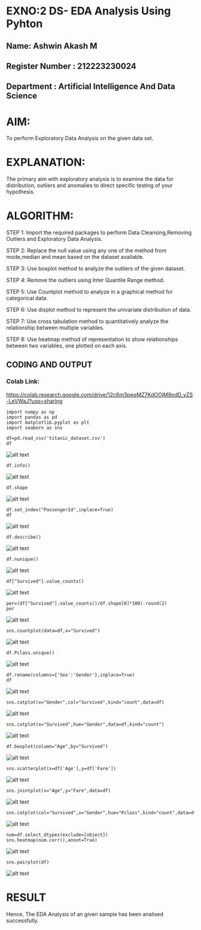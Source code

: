 # EXNO:2 DS- EDA Analysis Using Pyhton
## Name: Ashwin Akash M
## Register Number : 212223230024
## Department : Artificial Intelligence And Data Science
# AIM:
To perform Exploratory Data Analysis on the given data set.
      
# EXPLANATION:
The primary aim with exploratory analysis is to examine the data for distribution, outliers and anomalies to direct specific testing of your hypothesis.
  
# ALGORITHM:
STEP 1: Import the required packages to perform Data Cleansing,Removing Outliers and Exploratory Data Analysis.

STEP 2: Replace the null value using any one of the method from mode,median and mean based on the dataset available.

STEP 3: Use boxplot method to analyze the outliers of the given dataset.

STEP 4: Remove the outliers using Inter Quantile Range method.

STEP 5: Use Countplot method to analyze in a graphical method for categorical data.

STEP 6: Use displot method to represent the univariate distribution of data.

STEP 7: Use cross tabulation method to quantitatively analyze the relationship between multiple variables.

STEP 8: Use heatmap method of representation to show relationships between two variables, one plotted on each axis.

## CODING AND OUTPUT
### Colab Link:
https://colab.research.google.com/drive/12c6m3peqMZ7KdOOjM9odD_yZS-LeVWaJ?usp=sharing
```
import numpy as np
import pandas as pd
import matplotlib.pyplot as plt
import seaborn as sns
```
```
df=pd.read_csv('titanic_dataset.csv')
df
```
![alt text](images/ds2-1.png)
```
df.info()
```
![alt text](images/ds2-2.png)
```
df.shape
```
![alt text](images/ds2-3.png)
```
df.set_index("PassengerId",inplace=True)
df
```
![alt text](images/ds2-4.png)
```
df.describe()
```
![alt text](images/ds2-5.png)
```
df.nunique()
```
![alt text](images/ds2-6.png)
```
df["Survived"].value_counts()
```
![alt text](images/ds2-7.png)
```
per=(df["Survived"].value_counts()/df.shape[0]*100).round(2)
per
```
![alt text](images/ds2-8.png)
```
sns.countplot(data=df,x="Survived")
```
![alt text](images/ds2-9.png)
```
df.Pclass.unique()
```
![alt text](images/ds2-10.png)
```
df.rename(columns={'Sex':'Gender'},inplace=True)
df
```
![alt text](images/ds2-11.png)
```
sns.catplot(x="Gender",col="Survived",kind="count",data=df)
```
![alt text](images/ds2-12.png)
```
sns.catplot(x="Survived",hue="Gender",data=df,kind="count")
```
![alt text](images/ds2-13.png)
```
df.boxplot(column="Age",by="Survived")
```
![alt text](images/ds2-14.png)
```
sns.scatterplot(x=df['Age'],y=df['Fare'])
```
![alt text](images/ds2-15.png)
```
sns.jointplot(x="Age",y="Fare",data=df)
```
![alt text](images/ds2-16.png)
```
sns.catplot(col="Survived",x="Gender",hue="Pclass",kind="count",data=df)
```
![alt text](images/ds2-17.png)
```
num=df.select_dtypes(exclude=[object])
sns.heatmap(num.corr(),annot=True)
```
![alt text](images/ds2-18.png)
```
sns.pairplot(df)
```
![alt text](images/ds2-19.png)
# RESULT
Hence, The EDA Analysis of an given sample has been analised successfully.
